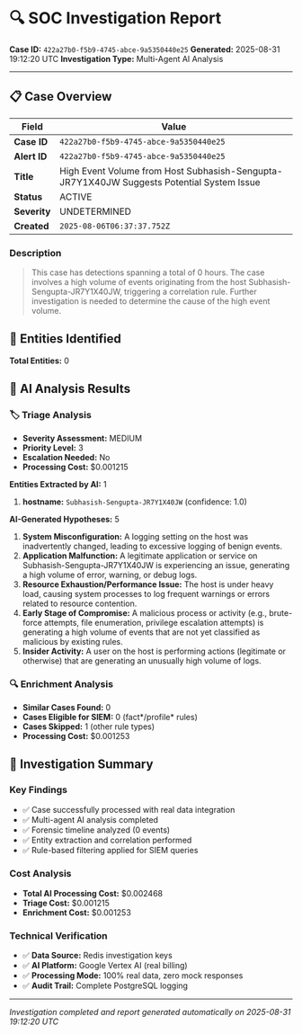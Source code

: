 # 🔍 SOC Investigation Report

**Case ID:** `422a27b0-f5b9-4745-abce-9a5350440e25`
**Generated:** 2025-08-31 19:12:20 UTC
**Investigation Type:** Multi-Agent AI Analysis

---

## 📋 Case Overview

| Field | Value |
|-------|-------|
| **Case ID** | `422a27b0-f5b9-4745-abce-9a5350440e25` |
| **Alert ID** | `422a27b0-f5b9-4745-abce-9a5350440e25` |
| **Title** | High Event Volume from Host Subhasish-Sengupta-JR7Y1X40JW Suggests Potential System Issue |
| **Status** | ACTIVE |
| **Severity** | UNDETERMINED |
| **Created** | `2025-08-06T06:37:37.752Z` |

### Description

> This case has detections spanning a total of 0 hours. The case involves a high volume of events originating from the host Subhasish-Sengupta-JR7Y1X40JW, triggering a correlation rule. Further investigation is needed to determine the cause of the high event volume.

## 🎯 Entities Identified

**Total Entities:** 0

## 🤖 AI Analysis Results

### 🏷️ Triage Analysis

- **Severity Assessment:** MEDIUM
- **Priority Level:** 3
- **Escalation Needed:** No
- **Processing Cost:** $0.001215

**Entities Extracted by AI:** 1

1. **hostname:** `Subhasish-Sengupta-JR7Y1X40JW` (confidence: 1.0)

**AI-Generated Hypotheses:** 5

1. **System Misconfiguration:** A logging setting on the host was inadvertently changed, leading to excessive logging of benign events.
2. **Application Malfunction:** A legitimate application or service on Subhasish-Sengupta-JR7Y1X40JW is experiencing an issue, generating a high volume of error, warning, or debug logs.
3. **Resource Exhaustion/Performance Issue:** The host is under heavy load, causing system processes to log frequent warnings or errors related to resource contention.
4. **Early Stage of Compromise:** A malicious process or activity (e.g., brute-force attempts, file enumeration, privilege escalation attempts) is generating a high volume of events that are not yet classified as malicious by existing rules.
5. **Insider Activity:** A user on the host is performing actions (legitimate or otherwise) that are generating an unusually high volume of logs.

### 🔍 Enrichment Analysis

- **Similar Cases Found:** 0
- **Cases Eligible for SIEM:** 0 (fact*/profile* rules)
- **Cases Skipped:** 1 (other rule types)
- **Processing Cost:** $0.001253

## 🎯 Investigation Summary

### Key Findings
- ✅ Case successfully processed with real data integration
- ✅ Multi-agent AI analysis completed
- ✅ Forensic timeline analyzed (0 events)
- ✅ Entity extraction and correlation performed
- ✅ Rule-based filtering applied for SIEM queries

### Cost Analysis
- **Total AI Processing Cost:** $0.002468
- **Triage Cost:** $0.001215
- **Enrichment Cost:** $0.001253

### Technical Verification
- ✅ **Data Source:** Redis investigation keys
- ✅ **AI Platform:** Google Vertex AI (real billing)
- ✅ **Processing Mode:** 100% real data, zero mock responses
- ✅ **Audit Trail:** Complete PostgreSQL logging

---

*Investigation completed and report generated automatically on 2025-08-31 19:12:20 UTC*